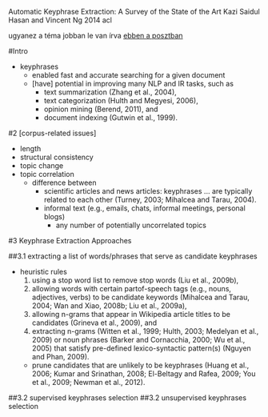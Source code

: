 Automatic Keyphrase Extraction: A Survey of the State of the Art
Kazi Saidul Hasan and Vincent Ng
2014 acl

ugyanez a téma jobban le van írva [ebben a posztban](
http://bdewilde.github.io/blog/2014/09/23/intro-to-automatic-keyphrase-extraction/)

#Intro

* keyphrases 
  * enabled fast and accurate searching for a given document 
  * [have] potential in improving many NLP and IR tasks, such as 
    * text summarization (Zhang et al., 2004), 
    * text categorization (Hulth and Megyesi, 2006), 
    * opinion mining (Berend, 2011), and 
    * document indexing (Gutwin et al., 1999).

#2 [corpus-related issues]

* length
* structural consistency
* topic change
* topic correlation
  * difference between
    * scientific articles and news articles: keyphrases ... are typically
      related to each other (Turney, 2003; Mihalcea and Tarau, 2004).
    * informal text (e.g., emails, chats, informal meetings, personal blogs)
      * any number of potentially uncorrelated topics

#3 Keyphrase Extraction Approaches

##3.1 extracting a list of words/phrases that serve as candidate keyphrases

* heuristic rules
  1.  using a stop word list to remove stop words (Liu et al., 2009b), 
  2.  allowing words with certain partof-speech tags (e.g., nouns, adjectives,
      verbs) to be candidate keywords (Mihalcea and Tarau, 2004; Wan and Xiao,
      2008b; Liu et al., 2009a), 
  3. allowing n-grams that appear in Wikipedia article titles to be candidates
     (Grineva et al., 2009), and 
  4. extracting n-grams (Witten et al., 1999; Hulth, 2003; Medelyan et al.,
     2009) or noun phrases (Barker and Cornacchia, 2000; Wu et al., 2005) that
     satisfy pre-defined lexico-syntactic pattern(s) (Nguyen and Phan, 2009).
  * prune candidates that are unlikely to be keyphrases (Huang et al., 2006;
    Kumar and Srinathan, 2008; El-Beltagy and Rafea, 2009; You et al., 2009;
    Newman et al., 2012).

##3.2 supervised keyphrases selection
##3.2 unsupervised keyphrases selection
